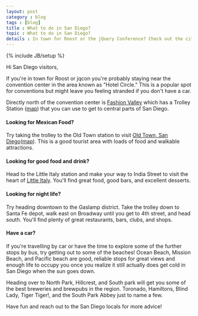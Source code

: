 ```yaml
---
layout: post
category : blog
tags : [blog]
title : What to do in San Diego?
topic : What to do in San Diego?
details : In town for Roost or the jQuery Conference? Check out the city!
---
```

{% include JB/setup %} 

Hi San Diego visitors,

If you're in town for Roost or jqcon you're probably staying near the convention center in the area known as "Hotel Circle."
This is a popular spot for conventions but might leave you feeling stranded if you don't have a car.

Directly north of the convention center is [Fashion Valley](http://www.simon.com/mall/fashion-valley) which has a Trolley
Station ([map](http://www.sdmts.com/Trolley/documents/TrolleyMap.pdf)) that you can use to get to central parts of San Diego.

#### Looking for Mexican Food?
Try taking the trolley to the Old Town station to visit [Old Town, San Diego](http://www.oldtownsandiegoguide.com/)([map](http://www.oldtownsandiegoguide.com/2012/home/2012map_viewweb.pdf)).
This is a good tourist area with loads of food and walkable attractions.

#### Looking for good food and drink?
Head to the Little Italy station and make your way to India Street to visit the heart of [Little Italy](http://www.littleitalysd.com/).
You'll find great food, good bars, and excellent desserts.

#### Looking for night life?
Try heading downtown to the Gaslamp district. Take the trolley down to Santa Fe depot, walk east on Broadway until you get to
4th street, and head south. You'll find plenty of great restaurants, bars, clubs, and shops.

#### Have a car?
If you're travelling by car or have the time to explore some of the further stops by bus, try getting out to some of the beaches!
Ocean Beach, Mission Beach, and Pacific beach are good, reliable stops for great views and enough life to occupy you once
you realize it still actually does get cold in San Diego when the sun goes down.

Heading over to North Park, Hillcrest, and South park will get you some of the best breweries and brewpubs in the region.
Toronado, Hamiltons, Blind Lady, Tiger Tiger!, and the South Park Abbey just to name a few.

Have fun and reach out to the San Diego locals for more advice!
